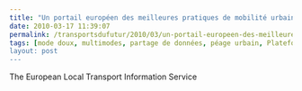 ```yaml
---
title: "Un portail européen des meilleures pratiques de mobilité urbaine"
date: 2010-03-17 11:39:07
permalink: /transportsdufutur/2010/03/un-portail-europeen-des-meilleures-pratiques-de-mobilite-urbaine.html
tags: [mode doux, multimodes, partage de données, péage urbain, Plateforme d'idées, réseaux, Service de mobilité, véhicule propre]
layout: post
---
```


<p style="text-align: justify">The European Local Transport Information Service

